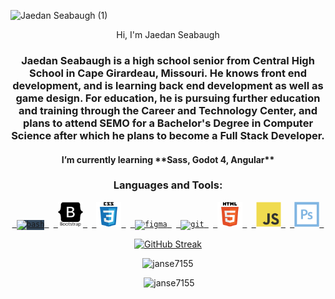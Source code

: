 ![Jaedan Seabaugh (1)](https://github.com/janse7155/janse7155/assets/113535466/8cd7ec62-e918-4f17-913f-155e3a01d238)

<div align="center"
<h1 align="center">Hi, I'm Jaedan Seabaugh</h1>
<h3 align="center">Jaedan Seabaugh is a high school senior from Central High School in Cape Girardeau, Missouri. He knows front end development, and is learning back end development as well as game design. For education, he is pursuing further education and training through the Career and Technology Center, and plans to attend SEMO for a Bachelor's Degree in Computer Science after which he plans to become a Full Stack Developer.</h3>

<h4> I’m currently learning **Sass, Godot 4, Angular** </h4>



<h3 >Languages and Tools:</h3>
<p> <code><a href="https://www.gnu.org/software/bash/" target="_blank" rel="noreferrer"> <img src="https://upload.vectorlogo.zone/logos/gnu_bash/images/66582b8e-a291-4a1b-b89c-76628277a33b.svg" alt="bash" width="40" height="40" style="background-color:#33475b"/> </a> <a href="https://getbootstrap.com" target="_blank" rel="noreferrer"> <img src="https://raw.githubusercontent.com/devicons/devicon/master/icons/bootstrap/bootstrap-plain-wordmark.svg" alt="bootstrap" width="40" height="40"/> </a> <a href="https://www.w3schools.com/css/" target="_blank" rel="noreferrer"> <img src="https://raw.githubusercontent.com/devicons/devicon/master/icons/css3/css3-original-wordmark.svg" alt="css3" width="40" height="40"/> </a> <a href="https://www.figma.com/" target="_blank" rel="noreferrer"> <img src="https://www.vectorlogo.zone/logos/figma/figma-icon.svg" alt="figma" width="40" height="40"/> </a> <a href="https://git-scm.com/" target="_blank" rel="noreferrer"> <img src="https://www.vectorlogo.zone/logos/git-scm/git-scm-icon.svg" alt="git" width="40" height="40"/> </a> <a href="https://www.w3.org/html/" target="_blank" rel="noreferrer"> <img src="https://raw.githubusercontent.com/devicons/devicon/master/icons/html5/html5-original-wordmark.svg" alt="html5" width="40" height="40"/> </a> <a href="https://developer.mozilla.org/en-US/docs/Web/JavaScript" target="_blank" rel="noreferrer"> <img src="https://raw.githubusercontent.com/devicons/devicon/master/icons/javascript/javascript-original.svg" alt="javascript" width="40" height="40"/> </a> <a href="https://www.photoshop.com/en" target="_blank" rel="noreferrer"> <img src="https://raw.githubusercontent.com/devicons/devicon/master/icons/photoshop/photoshop-line.svg" alt="photoshop" width="40" height="40"/> </a></code> </p>

[![GitHub Streak](https://streak-stats.demolab.com?user=janse7155&theme=midnight-purple&hide_border=true&background=45%2C3E0361%2CE95353)](https://git.io/streak-stats)

<p><img  src="https://github-readme-stats.vercel.app/api/top-langs?username=janse7155&show_icons=true&locale=en&layout=compact" alt="janse7155" /></p>

<p>&nbsp;<img  src="https://github-readme-stats.vercel.app/api?username=janse7155&show_icons=true&locale=en" alt="janse7155" /></p>
</div>
